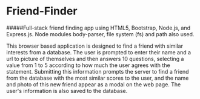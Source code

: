 # Friend-Finder

#####Full-stack friend finding app using HTML5, Bootstrap, Node.js, and Express.js. Node modules body-parser, file system (fs) and path also used.

This browser based application is designed to find a friend with similar interests from a database. The user is prompted to enter their name and a url to picture of themselves and then answers 10 questions, selecting a value from 1 to 5 according to how much the user agrees with the statement. Submitting this information prompts the server to find a friend from the database with the most similar scores to the user, and the name and photo of this new friend appear as a modal on the web page. The user's information is also saved to the database.
